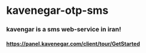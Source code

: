 # kavenegar-otp-sms

### kavengar is a sms web-service in iran!
#### https://panel.kavenegar.com/client/tour/GetStarted